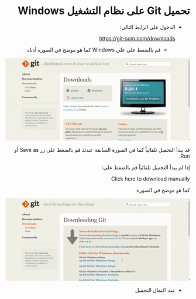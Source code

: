 <div dir="rtl">

# تحميل Git  على نظام التشغيل Windows

- الدخول على الرابط التالي: 
  
  https://git-scm.com/downloads

  - قم بالضغط على على Windows كما هو موضح في الصورة أدناه

![git download instructions 1](../Screenshots/1.gif) 

قد يبدأ التحميل تلقائياً كما في الصورة السابقة عندئذ قم بالضغط على زر Save as أو Run. 

 إذا لم يبدأ التحميل تلقائياً قم بالضغط على: 
 
 Click here to download manually 
 
 كما هو موضح في الصورة: 

![git download instructions 2](../Screenshots/2.gif)

- عند اكتمال التحميل 

